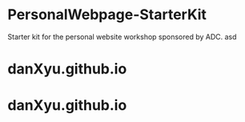 # PersonalWebpage-StarterKit
Starter kit for the personal website workshop sponsored by ADC.
asd
# danXyu.github.io
# danXyu.github.io
